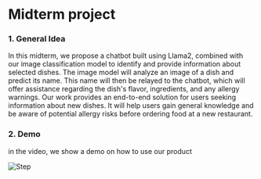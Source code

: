 # Midterm project
### 1. General Idea
In this midterm, we propose a chatbot built using Llama2, combined with our image classification model to identify and provide information about selected dishes. The image model will analyze an image of a dish and predict its name. This name will then be relayed to the chatbot, which will offer assistance regarding the dish's flavor, ingredients, and any allergy warnings. Our work provides an end-to-end solution for users seeking information about new dishes. It will help users gain general knowledge and be aware of potential allergy risks before ordering food at a new restaurant.

### 2. Demo
  in the video, we show a demo on how to use our product


![Step](midterm_demo.gif)
